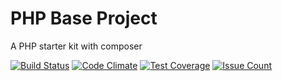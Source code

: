 # PHP Base Project
A PHP starter kit with composer

[![Build Status](https://travis-ci.org/iranianpep/php-base-project.svg?branch=master)](https://travis-ci.org/iranianpep/php-base-project)
[![Code Climate](https://codeclimate.com/github/iranianpep/php-base-project/badges/gpa.svg)](https://codeclimate.com/github/iranianpep/php-base-project)
[![Test Coverage](https://codeclimate.com/github/iranianpep/php-base-project/badges/coverage.svg)](https://codeclimate.com/github/iranianpep/php-base-project/coverage)
[![Issue Count](https://codeclimate.com/github/iranianpep/php-base-project/badges/issue_count.svg)](https://codeclimate.com/github/iranianpep/php-base-project)
